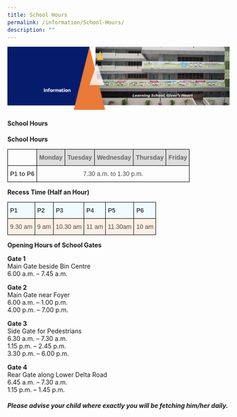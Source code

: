 ```yaml
---
title: School Hours
permalink: /information/School-Hours/
description: ""
---
```

<img src="/images/Information.png">
<h4><strong>School Hours</strong></h4>
<p><strong>School Hours</strong></p>
<style type="text/css">
.tg  {border-collapse:collapse;border-spacing:0;}
.tg td{border-color:black;border-style:solid;border-width:1px;font-family:Arial, sans-serif;font-size:14px;
  overflow:hidden;padding:10px 5px;word-break:normal;}
.tg th{border-color:black;border-style:solid;border-width:1px;font-family:Arial, sans-serif;font-size:14px;
  font-weight:normal;overflow:hidden;padding:10px 5px;word-break:normal;}
.tg .tg-a4yv{background-color:#DDD;color:#666;font-weight:bold;text-align:center;vertical-align:top}
.tg .tg-baqh{text-align:center;vertical-align:top}
.tg .tg-8dwo{color:#4C4C4C;text-align:center;vertical-align:top}
.tg .tg-uv15{color:#4C4C4C;font-weight:bold;text-align:center;vertical-align:top}
</style>
<table class="tg">
<thead>
  <tr>
    <th class="tg-baqh"></th>
    <th class="tg-a4yv">Monday</th>
    <th class="tg-a4yv">Tuesday</th>
    <th class="tg-a4yv">Wednesday</th>
    <th class="tg-a4yv">Thursday</th>
    <th class="tg-a4yv"> Friday</th>
  </tr>
</thead>
<tbody>
  <tr>
    <td class="tg-uv15">P1 to  P6</td>
    <td class="tg-8dwo" colspan="5">      7.30 a.m. to 1.30 p.m.   </td>
  </tr>
</tbody>
</table>

<p><strong>Recess Time (Half an Hour)</strong></p>

<style type="text/css">
.tg  {border-collapse:collapse;border-spacing:0;}
.tg td{border-color:black;border-style:solid;border-width:1px;font-family:Arial, sans-serif;font-size:14px;
  overflow:hidden;padding:10px 5px;word-break:normal;}
.tg th{border-color:black;border-style:solid;border-width:1px;font-family:Arial, sans-serif;font-size:14px;
  font-weight:normal;overflow:hidden;padding:10px 5px;word-break:normal;}
.tg .tg-yahg{background-color:#FFEFE3;color:#4C4C4C;text-align:left;vertical-align:top}
.tg .tg-0gyz{background-color:#EFFBFF;color:#4C4C4C;font-weight:bold;text-align:left;vertical-align:top}
</style>
<table class="tg">
<thead>
  <tr>
    <th class="tg-0gyz">P1</th>
    <th class="tg-0gyz">P2</th>
    <th class="tg-0gyz">P3</th>
    <th class="tg-0gyz">P4</th>
    <th class="tg-0gyz">P5</th>
    <th class="tg-0gyz"> P6</th>
  </tr>
</thead>
<tbody>
  <tr>
    <td class="tg-yahg">9.30 am</td>
    <td class="tg-yahg">9 am</td>
    <td class="tg-yahg">10.30 am</td>
    <td class="tg-yahg">11 am</td>
    <td class="tg-yahg">11.30am</td>
    <td class="tg-yahg"> 10 am</td>
  </tr>
</tbody>
</table>

<p><strong>Opening Hours of School Gates</strong></p>
<p><strong>Gate 1<br /></strong>Main Gate beside Bin Centre<br />6.00 a.m. &ndash; 7.45 a.m.</p>
<p><strong>Gate 2<br /></strong>Main Gate near Foyer<br />6.00 a.m. &ndash; 1.00 p.m.<br />4.00 p.m. &ndash; 7.00 p.m.</p>
<p><strong>Gate 3<br /></strong>Side Gate for Pedestrians<br />6.30 a.m. &ndash; 7.30 a.m.<br />1.15 p.m. &ndash; 2.45 p.m.<br />3.30 p.m. &ndash; 6.00 p.m.</p>
<p><strong>Gate 4<br /></strong>Rear Gate along Lower Delta Road<br />6.45 a.m. &ndash; 7.30 a.m.<br />1.15 p.m. &ndash; 1.45 p.m.</p>
<h4><em>Please advise your child where exactly you will be fetching him/her daily.</em></h4>